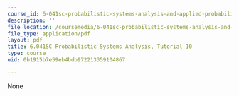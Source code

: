 ```yaml
---
course_id: 6-041sc-probabilistic-systems-analysis-and-applied-probability-fall-2013
description: ''
file_location: /coursemedia/6-041sc-probabilistic-systems-analysis-and-applied-probability-fall-2013/0b1915b7e59eb4bdb972213359104867_MIT6_041SCF13_tut10.pdf
file_type: application/pdf
layout: pdf
title: 6.041SC Probabilistic Systems Analysis, Tutorial 10
type: course
uid: 0b1915b7e59eb4bdb972213359104867

---
```

None
